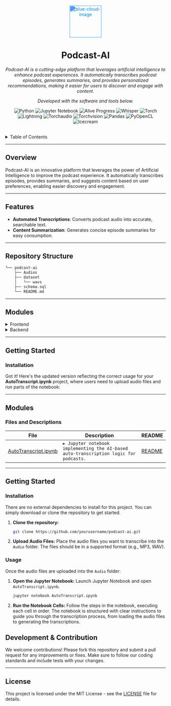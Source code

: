 <p align="center">
  <img src="https://img.icons8.com/color/microphone" width="100" alt="blue-cloud-image" style="filter: invert(32%) sepia(85%) saturate(3188%) hue-rotate(189deg) brightness(98%) contrast(95%);">
</p>

<p align="center">
    <h1 align="center">Podcast-AI</h1>
</p>

<p align="center">
    <em>Podcast-AI is a cutting-edge platform that leverages artificial intelligence to enhance podcast experiences. It automatically transcribes podcast episodes, generates summaries, and provides personalized recommendations, making it easier for users to discover and engage with content.</em>
</p>

<p align="center">
    <em>Developed with the software and tools below.</em>
</p>

<p align="center"> 
  <img src="https://img.shields.io/badge/Python-3776AB.svg?style=flat&logo=Python&logoColor=white" alt="Python"> 
  <img src="https://img.shields.io/badge/Jupyter%20Notebook-F37626.svg?style=flat&logo=Jupyter&logoColor=white" alt="Jupyter Notebook"> 
  <img src="https://img.shields.io/badge/Alive%20Progress-0A7D8C.svg?style=flat&logo=alive-progress&logoColor=white" alt="Alive Progress"> 
  <img src="https://img.shields.io/badge/Whisper-2A9DF4.svg?style=flat&logo=whisper&logoColor=white" alt="Whisper"> 
  <img src="https://img.shields.io/badge/Torch-EE4C2C.svg?style=flat&logo=pytorch&logoColor=white" alt="Torch"> 
  <img src="https://img.shields.io/badge/Lightning-FF6F00.svg?style=flat&logo=pytorch-lightning&logoColor=white" alt="Lightning"> 
  <img src="https://img.shields.io/badge/Torchaudio-25A2F1.svg?style=flat&logo=torchaudio&logoColor=white" alt="Torchaudio"> 
  <img src="https://img.shields.io/badge/Torchvision-05A5D1.svg?style=flat&logo=opencv&logoColor=white" alt="Torchvision"> 
  <img src="https://img.shields.io/badge/Pandas-150458.svg?style=flat&logo=pandas&logoColor=white" alt="Pandas"> 
  <img src="https://img.shields.io/badge/PyOpenCL-11A44D.svg?style=flat&logo=opencl&logoColor=white" alt="PyOpenCL"> 
  <img src="https://img.shields.io/badge/Icecream-4B5B57.svg?style=flat&logo=icecream&logoColor=white" alt="Icecream"> </p>

<br>

<!-- TABLE OF CONTENTS -->
<details>
  <summary>Table of Contents</summary>
  <br>

  - [Overview](#overview)
  - [Features](#features)
  - [Repository Structure](#repository-structure)
  - [Modules](#modules)
  - [Getting Started](#getting-started)
    - [Installation](#installation)
    - [Usage](#usage)
  - [Development & Contribution](#development--contribution)
  - [License](#license)

</details>

<hr>

## Overview

Podcast-AI is an innovative platform that leverages the power of Artificial Intelligence to improve the podcast experience. It automatically transcribes episodes, provides summaries, and suggests content based on user preferences, enabling easier discovery and engagement.

---

## Features

- **Automated Transcriptions**: Converts podcast audio into accurate, searchable text.
- **Content Summarization**: Generates concise episode summaries for easy consumption.
---

## Repository Structure

```sh
└── podcast-ai
    ├── Audios
    ├── dataset
    │   └── wavs
    ├── schema.sql
    └── README.md
```

---

## Modules

<details closed><summary>Frontend</summary>

### Files and Descriptions

| File                                | Description                                                                                              | README |
|-------------------------------------|----------------------------------------------------------------------------------------------------------|--------|
| [AutoTranscript.ipynb](AutoTranscript.ipynb) | <code>► Main Jupyter Notebook that implements the auto-transcription logic using AI models.</code>        | [README](README.md) |

</details>

<details closed><summary>Backend</summary>

### Files and Descriptions

| File                                    | Description                                                                                             | README |
|-----------------------------------------|---------------------------------------------------------------------------------------------------------|--------|

</details>

---

## Getting Started

### Installation
Got it! Here's the updated version reflecting the correct usage for your **AutoTranscript.ipynb** project, where users need to upload audio files and run parts of the notebook:

---

## Modules

### Files and Descriptions

| File                                    | Description                                                                                             | README |
|-----------------------------------------|---------------------------------------------------------------------------------------------------------|--------|
| [AutoTranscript.ipynb](AutoTranscript.ipynb) | <code>► Jupyter notebook implementing the AI-based auto-transcription logic for podcasts.</code>         | [README](README.md) |

---

## Getting Started

### Installation

There are no external dependencies to install for this project. You can simply download or clone the repository to get started.

1. **Clone the repository:**
   ```sh
   git clone https://github.com/yourusername/podcast-ai.git
   ```

2. **Upload Audio Files:**
   Place the audio files you want to transcribe into the `Audio` folder. The files should be in a supported format (e.g., MP3, WAV).

### Usage

Once the audio files are uploaded into the `Audio` folder:

1. **Open the Jupyter Notebook:**
   Launch Jupyter Notebook and open `AutoTranscript.ipynb`.

   ```sh
   jupyter notebook AutoTranscript.ipynb
   ```

2. **Run the Notebook Cells:**
   Follow the steps in the notebook, executing each cell in order. The notebook is structured with clear instructions to guide you through the transcription process, from loading the audio files to generating the transcriptions.



## Development & Contribution

We welcome contributions! Please fork this repository and submit a pull request for any improvements or fixes. Make sure to follow our coding standards and include tests with your changes.

---

## License

This project is licensed under the MIT License - see the [LICENSE](LICENSE) file for details.
